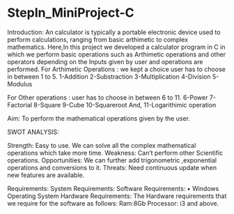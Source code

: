 # StepIn_MiniProject-C

Introduction:
An calculator is typically a portable electronic device used to perform calculations, ranging from basic arthimetic to complex mathematics.
Here,In this project we developed a calculator program in C in which we perform basic operations such as Arthimetic operations and other operators depending on the  Inputs given by user and operations are performed.
For Arthimetic Operations : we kept a choice user has to choose in between 1 to 5.
1-Addition
2-Substraction
3-Multiplication
4-Division
5- Modulus

For Other operations : user has to choose in between 6 to 11.
	6-Power
7-Factorial
8-Square
9-Cube
10-Squareroot 
And,  11-Logarithimic operation

Aim:
To perform the mathematical operations given by the user.

SWOT ANALYSIS:

Strength:
Easy to use.
We can solve all the complex mathematical operations which take more time.
Weakness:
Can’t perform other Scientific operations.
Opportunities:
We can further add trigonometric ,exponential operations and conversions to it.
Threats:
Need continuous update when new features are available.

Requirements:
System Requirements:
Software Requirements:
•	Windows Operating System
Hardware Requirements:
The Hardware requirements that we require for the software as follows:
Ram:8Gb
Processor: i3 and above.


